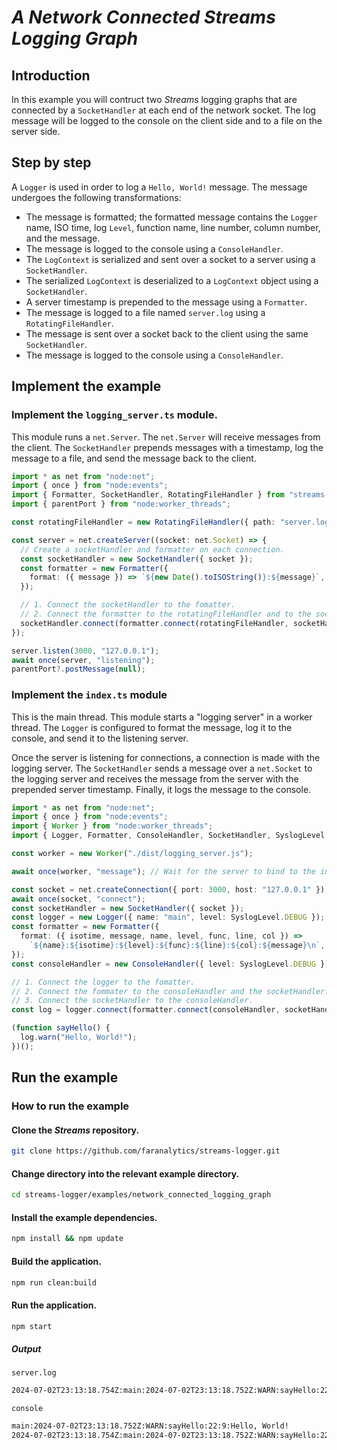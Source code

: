 # _A Network Connected Streams Logging Graph_

## Introduction

In this example you will contruct two _Streams_ logging graphs that are connected by a `SocketHandler` at each end of the network socket. The log message will be logged to the console on the client side and to a file on the server side.

## Step by step

A `Logger` is used in order to log a `Hello, World!` message. The message undergoes the following transformations:

- The message is formatted; the formatted message contains the `Logger` name, ISO time, log `Level`, function name, line number, column number, and the message.
- The message is logged to the console using a `ConsoleHandler`.
- The `LogContext` is serialized and sent over a socket to a server using a `SocketHandler`.
- The serialized `LogContext` is deserialized to a `LogContext` object using a `SocketHandler`.
- A server timestamp is prepended to the message using a `Formatter`.
- The message is logged to a file named `server.log` using a `RotatingFileHandler`.
- The message is sent over a socket back to the client using the same `SocketHandler`.
- The message is logged to the console using a `ConsoleHandler`.

## Implement the example

### Implement the `logging_server.ts` module.

This module runs a `net.Server`. The `net.Server` will receive messages from the client. The `SocketHandler` prepends messages with a timestamp, log the message to a file, and send the message back to the client.

```ts
import * as net from "node:net";
import { once } from "node:events";
import { Formatter, SocketHandler, RotatingFileHandler } from "streams-logger";
import { parentPort } from "node:worker_threads";

const rotatingFileHandler = new RotatingFileHandler({ path: "server.log" });

const server = net.createServer((socket: net.Socket) => {
  // Create a socketHandler and formatter on each connection.
  const socketHandler = new SocketHandler({ socket });
  const formatter = new Formatter({
    format: ({ message }) => `${new Date().toISOString()}:${message}`,
  });

  // 1. Connect the socketHandler to the fomatter.
  // 2. Connect the formatter to the rotatingFileHandler and to the socketHandler; the message will be sent back to the client.
  socketHandler.connect(formatter.connect(rotatingFileHandler, socketHandler));
});

server.listen(3000, "127.0.0.1");
await once(server, "listening");
parentPort?.postMessage(null);
```

### Implement the `index.ts` module

This is the main thread. This module starts a "logging server" in a worker thread. The `Logger` is configured to format the message, log it to the console, and send it to the listening server.

Once the server is listening for connections, a connection is made with the logging server. The `SocketHandler` sends a message over a `net.Socket` to the logging server and receives the message from the server with the prepended server timestamp. Finally, it logs the message to the console.

```ts
import * as net from "node:net";
import { once } from "node:events";
import { Worker } from "node:worker_threads";
import { Logger, Formatter, ConsoleHandler, SocketHandler, SyslogLevel } from "streams-logger";

const worker = new Worker("./dist/logging_server.js");

await once(worker, "message"); // Wait for the server to bind to the interface.

const socket = net.createConnection({ port: 3000, host: "127.0.0.1" });
await once(socket, "connect");
const socketHandler = new SocketHandler({ socket });
const logger = new Logger({ name: "main", level: SyslogLevel.DEBUG });
const formatter = new Formatter({
  format: ({ isotime, message, name, level, func, line, col }) =>
    `${name}:${isotime}:${level}:${func}:${line}:${col}:${message}\n`,
});
const consoleHandler = new ConsoleHandler({ level: SyslogLevel.DEBUG });

// 1. Connect the logger to the fomatter.
// 2. Connect the fommater to the consoleHandler and the socketHandler.
// 3. Connect the socketHandler to the consoleHandler.
const log = logger.connect(formatter.connect(consoleHandler, socketHandler.connect(consoleHandler)));

(function sayHello() {
  log.warn("Hello, World!");
})();
```

## Run the example

### How to run the example

#### Clone the _Streams_ repository.

```bash
git clone https://github.com/faranalytics/streams-logger.git
```

#### Change directory into the relevant example directory.

```bash
cd streams-logger/examples/network_connected_logging_graph
```

#### Install the example dependencies.

```bash
npm install && npm update
```

#### Build the application.

```bash
npm run clean:build
```

#### Run the application.

```bash
npm start
```

##### Output

`server.log`

```bash
2024-07-02T23:13:18.754Z:main:2024-07-02T23:13:18.752Z:WARN:sayHello:22:9:Hello, World!
```

`console`

```bash
main:2024-07-02T23:13:18.752Z:WARN:sayHello:22:9:Hello, World!
2024-07-02T23:13:18.754Z:main:2024-07-02T23:13:18.752Z:WARN:sayHello:22:9:Hello, World!
```
